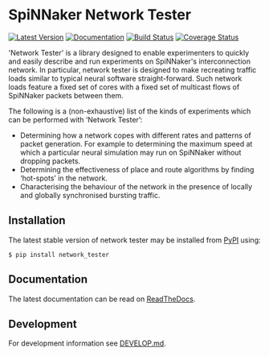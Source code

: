 SpiNNaker Network Tester
========================

[![Latest Version](https://img.shields.io/pypi/v/network_tester.svg?style=flat)](https://pypi.python.org/pypi/network_tester/)
[![Documentation](https://readthedocs.org/projects/network-tester/badge/?version=stable)](http://network-tester.readthedocs.org/en/stable/)
[![Build Status](https://travis-ci.org/SpiNNakerManchester/network_tester.svg?branch=master)](https://travis-ci.org/SpiNNakerManchester/network_tester)
[![Coverage Status](https://coveralls.io/repos/SpiNNakerManchester/network_tester/badge.svg?branch=master)](https://coveralls.io/r/SpiNNakerManchester/network_tester?branch=master)

'Network Tester' is a library designed to enable experimenters to quickly and
easily describe and run experiments on SpiNNaker's interconnection network. In
particular, network tester is designed to make recreating traffic loads similar
to typical neural software straight-forward. Such network loads feature a fixed
set of cores with a fixed set of multicast flows of SpiNNaker packets between
them.

The following is a (non-exhaustive) list of the kinds of experiments which can
be performed with ‘Network Tester’:

* Determining how a network copes with different rates and patterns of packet
  generation. For example to determining the maximum speed at which a
  particular neural simulation may run on SpiNNaker without dropping packets.
* Determining the effectiveness of place and route algorithms by finding
  ‘hot-spots’ in the network.
* Characterising the behaviour of the network in the presence of locally and
  globally synchronised bursting traffic.


Installation
------------

The latest stable version of network tester may be installed from
[PyPI](https://pypi.python.org/pypi/network_tester) using:

    $ pip install network_tester

Documentation
-------------

The latest documentation can be read on [ReadTheDocs](http://network-tester.readthedocs.org/).


Development
-----------

For development information see [DEVELOP.md](./DEVELOP.md).
